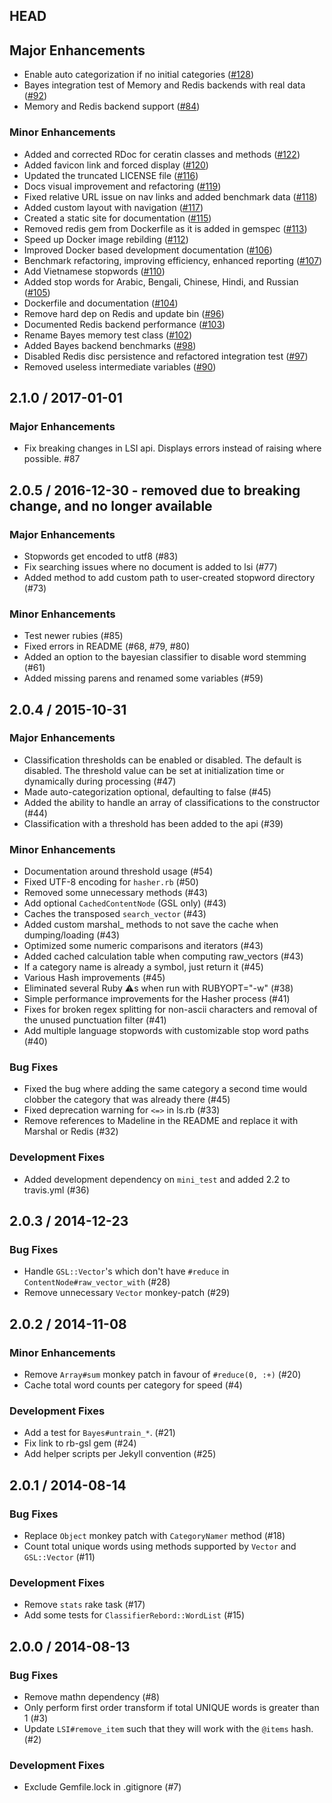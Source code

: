 ## HEAD
## Major Enhancements
 * Enable auto categorization if no initial categories ([#128](https://github.com/jekyll/classifier-reborn/pull/128))
 * Bayes integration test of Memory and Redis backends with real data ([#92](https://github.com/jekyll/classifier-reborn/pull/92))
 * Memory and Redis backend support ([#84](https://github.com/jekyll/classifier-reborn/pull/84))

### Minor Enhancements
 * Added and corrected RDoc for ceratin classes and methods ([#122](https://github.com/jekyll/classifier-reborn/pull/122))
 * Added favicon link and forced display ([#120](https://github.com/jekyll/classifier-reborn/pull/120))
 * Updated the truncated LICENSE file ([#116](https://github.com/jekyll/classifier-reborn/pull/116)) 
 * Docs visual improvement and refactoring ([#119](https://github.com/jekyll/classifier-reborn/pull/119)) 
 * Fixed relative URL issue on nav links and added benchmark data ([#118](https://github.com/jekyll/classifier-reborn/pull/118)) 
 * Added custom layout with navigation ([#117](https://github.com/jekyll/classifier-reborn/pull/117)) 
 * Created a static site for documentation ([#115](https://github.com/jekyll/classifier-reborn/pull/115)) 
 * Removed redis gem from Dockerfile as it is added in gemspec ([#113](https://github.com/jekyll/classifier-reborn/pull/113)) 
 * Speed up Docker image rebilding ([#112](https://github.com/jekyll/classifier-reborn/pull/112)) 
 * Improved Docker based development documentation ([#106](https://github.com/jekyll/classifier-reborn/pull/106))
 * Benchmark refactoring, improving efficiency, enhanced reporting ([#107](https://github.com/jekyll/classifier-reborn/pull/107))
 * Add Vietnamese stopwords ([#110](https://github.com/jekyll/classifier-reborn/pull/110))
 * Added stop words for Arabic, Bengali, Chinese, Hindi, and Russian ([#105](https://github.com/jekyll/classifier-reborn/pull/105)) 
 * Dockerfile and documentation ([#104](https://github.com/jekyll/classifier-reborn/pull/104))
 * Remove hard dep on Redis and update bin ([#96](https://github.com/jekyll/classifier-reborn/pull/96))
 * Documented Redis backend performance ([#103](https://github.com/jekyll/classifier-reborn/pull/103))
 * Rename Bayes memory test class ([#102](https://github.com/jekyll/classifier-reborn/pull/102))
 * Added Bayes backend benchmarks ([#98](https://github.com/jekyll/classifier-reborn/pull/98))
 * Disabled Redis disc persistence and refactored integration test ([#97](https://github.com/jekyll/classifier-reborn/pull/97))
 * Removed useless intermediate variables ([#90](https://github.com/jekyll/classifier-reborn/pull/90))

## 2.1.0 / 2017-01-01
### Major Enhancements
 * Fix breaking changes in LSI api. Displays errors instead of raising where possible. #87

## 2.0.5 / 2016-12-30 - removed due to breaking change, and no longer available
### Major Enhancements
 * Stopwords get encoded to utf8 (#83)
 * Fix searching issues where no document is added to lsi (#77)
 * Added method to add custom path to user-created stopword directory (#73)

### Minor Enhancements
 * Test newer rubies (#85)
 * Fixed errors in README (#68, #79, #80)
 * Added an option to the bayesian classifier to disable word stemming (#61)
 * Added missing parens and renamed some variables (#59)

## 2.0.4 / 2015-10-31

### Major Enhancements

 * Classification thresholds can be enabled or disabled. The default is disabled. The threshold value can be set at initialization time or dynamically during processing (#47)
 * Made auto-categorization optional, defaulting to false (#45)
 * Added the ability to handle an array of classifications to the constructor (#44)
 * Classification with a threshold has been added to the api (#39)

### Minor Enhancements
  * Documentation around threshold usage (#54)
  * Fixed UTF-8 encoding for `hasher.rb` (#50)
  * Removed some unnecessary methods (#43)
  * Add optional `CachedContentNode` (GSL only) (#43)
  * Caches the transposed `search_vector` (#43)
  * Added custom marshal_ methods to not save the cache when dumping/loading (#43)
  * Optimized some numeric comparisons and iterators (#43)
  * Added cached calculation table when computing raw_vectors (#43)
  * If a category name is already a symbol, just return it (#45)
  * Various Hash improvements (#45)
  * Eliminated several Ruby :warning:s when run with RUBYOPT="-w" (#38)
  * Simple performance improvements for the Hasher process (#41)
  * Fixes for broken regex splitting for non-ascii characters and removal of the unused punctuation filter (#41)
  * Add multiple language stopwords with customizable stop word paths (#40)

### Bug Fixes

  * Fixed the bug where adding the same category a second time would clobber the category that was already there (#45)
  * Fixed deprecation warning for `<=>` in ls.rb (#33)
  * Remove references to Madeline in the README and replace it with Marshal or Redis (#32)

### Development Fixes

  * Added development dependency on `mini_test` and added 2.2 to travis.yml (#36)

## 2.0.3 / 2014-12-23

### Bug Fixes

  * Handle `GSL::Vector`'s which don't have `#reduce` in `ContentNode#raw_vector_with` (#28)
  * Remove unnecessary `Vector` monkey-patch (#29)

## 2.0.2 / 2014-11-08

### Minor Enhancements

  * Remove `Array#sum` monkey patch in favour of `#reduce(0, :+)` (#20)
  * Cache total word counts per category for speed (#4)

### Development Fixes

  * Add a test for `Bayes#untrain_*`. (#21)
  * Fix link to rb-gsl gem (#24)
  * Add helper scripts per Jekyll convention (#25)

## 2.0.1 / 2014-08-14

### Bug Fixes

  * Replace `Object` monkey patch with `CategoryNamer` method (#18)
  * Count total unique words using methods supported by `Vector` and `GSL::Vector` (#11)

### Development Fixes

  * Remove `stats` rake task (#17)
  * Add some tests for `ClassifierRebord::WordList` (#15)

## 2.0.0 / 2014-08-13

### Bug Fixes

  * Remove mathn dependency (#8)
  * Only perform first order transform if total UNIQUE words is greater than 1 (#3)
  * Update `LSI#remove_item` such that they will work with the `@items` hash. (#2)

### Development Fixes

  * Exclude Gemfile.lock in .gitignore (#7)
